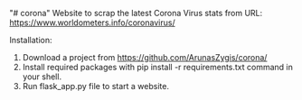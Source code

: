 "# corona" 
Website to scrap the latest Corona Virus stats from URL: https://www.worldometers.info/coronavirus/


Installation:

1. Download a project from https://github.com/ArunasZygis/corona/
2. Install required packages with pip install -r requirements.txt command in your shell.
3. Run flask_app.py file to start a website.
